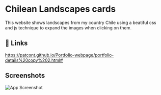 
# Chilean Landscapes cards

This website shows landscapes from my country Chile using a beatiful css and js technique to expand the images when clicking on them.


## 🔗 Links
https://patcont.github.io/Portfolio-webpage/portfolio-details%20copy%202.html#



## Screenshots

![App Screenshot](https://patcont.github.io/Portfolio-webpage/assets/img/portfolio/landscapes.gif)

